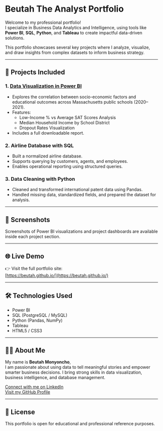 
# Beutah The Analyst Portfolio

Welcome to my professional portfolio!  
I specialize in Business Data Analytics and Intelligence, using tools like **Power BI**, **SQL**, **Python**, and **Tableau** to create impactful data-driven solutions.

This portfolio showcases several key projects where I analyze, visualize, and draw insights from complex datasets to inform business strategy.

---

## 🚀 Projects Included

### 1. [Data Visualization in Power BI](https://beutah.io/projects/powerbi/)
- Explores the correlation between socio-economic factors and educational outcomes across Massachusetts public schools (2020–2021).
- Features:
  - Low-Income % vs Average SAT Scores Analysis
  - Median Household Income by School District
  - Dropout Rates Visualization
- Includes a full downloadable report.

### 2. Airline Database with SQL
- Built a normalized airline database.
- Supports querying by customers, agents, and employees.
- Enables operational reporting using structured queries.

### 3. Data Cleaning with Python
- Cleaned and transformed international patent data using Pandas.
- Handled missing data, standardized fields, and prepared the dataset for analysis.

---

## 📸 Screenshots

Screenshots of Power BI visualizations and project dashboards are available inside each project section.

---

## 🌐 Live Demo

👉 Visit the full portfolio site:  
[https://beutah.github.io/](https://beutah.github.io/)

---

## 🛠️ Technologies Used

- Power BI
- SQL (PostgreSQL / MySQL)
- Python (Pandas, NumPy)
- Tableau
- HTML5 / CSS3

---

## 👨‍💻 About Me

My name is **Beutah Monyoncho**,  
I am passionate about using data to tell meaningful stories and empower smarter business decisions. 
I bring strong skills in data visualization, business intelligence, and database management.

[Connect with me on LinkedIn](https://www.linkedin.com/in/beutah-monyoncho/)  
[Visit my GitHub Profile](https://github.com/beutah)

---

## 📄 License

This portfolio is open for educational and professional reference purposes.

